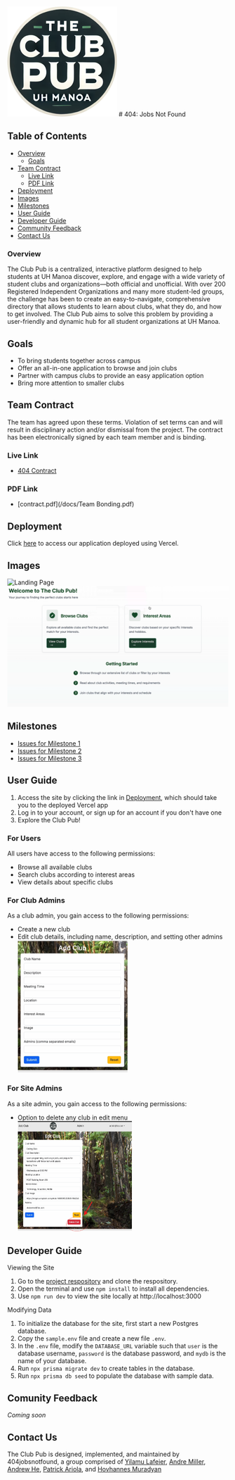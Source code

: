 <img src="docs/clublogo.png" width="250" height="250" alt="Club Pub Logo" title="Club Pub Logo">
# 404: Jobs Not Found

## Table of Contents
* [Overview](#overview)
    * [Goals](#goals)
* [Team Contract](#team-contract)
    * [Live Link](#live-link)
    * [PDF Link](#pdf-link)
* [Deployment](#deployment)
* [Images](#images)
* [Milestones](#milestones)
* [User Guide](#user-guide)
* [Developer Guide](#developer-guide)
* [Community Feedback](#comunity-feedback)
* [Contact Us](#contact-us)

### Overview

The Club Pub is a centralized, interactive platform designed to help students at UH Manoa discover, explore, and engage with a wide variety of student clubs and organizations—both official and unofficial. With over 200 Registered Independent Organizations and many more student-led groups, the challenge has been to create an easy-to-navigate, comprehensive directory that allows students to learn about clubs, what they do, and how to get involved. The Club Pub aims to solve this problem by providing a user-friendly and dynamic hub for all student organizations at UH Manoa.

## Goals

* To bring students together across campus
* Offer an all-in-one application to browse and join clubs
* Partner with campus clubs to provide an easy application option
* Bring more attention to smaller clubs

## Team Contract
The team has agreed upon these terms. Violation of set terms can and will result in disciplinary action and/or dismissal from the project. The contract has been electronically signed by each team member and is binding.

### Live Link
* [404 Contract](https://docs.google.com/document/d/1TxXB5bdOpOYseks1Diq53jgWq90syPOHFUVGKT9IJ6M/edit?usp=sharing)

### PDF Link
* [contract.pdf](/docs/Team Bonding.pdf)

## Deployment
Click [here](https://the-club-pub.vercel.app/) to access our application deployed using Vercel.

## Images
![Landing Page](docs/landingPage.png)
![Welcome Screen](docs/welcome.png)

## Milestones
* [Issues for Milestone 1](https://github.com/orgs/404jobsnotfound/projects/1)
* [Issues for Milestone 2](https://github.com/orgs/404jobsnotfound/projects/2)
* [Issues for Milestone 3](https://github.com/orgs/404jobsnotfound/projects/5)

## User Guide
1. Access the site by clicking the link in [Deployment](#deployment), which should take you to the deployed Vercel app
2. Log in to your account, or sign up for an account if you don't have one
3. Explore the Club Pub!

### For Users
All users have access to the following permissions:
- Browse all available clubs
- Search clubs according to interest areas
- View details about specific clubs

### For Club Admins
As a club admin, you gain access to the following permissions:
- Create a new club
- Edit club details, including name, description, and setting other admins
<br /><img src="docs/addClub.png" width="250" height="300" alt="Add club option" title="Add Club Screen" />

### For Site Admins
As a site admin, you gain access to the following permissions:
- Option to delete any club in edit menu
<br /><img src="docs/deleteClub.png" width="260" height="250" alt="Delete club option" title="Delete Club option when editing club details" />

## Developer Guide
Viewing the Site
1. Go to the [project respository](https://github.com/404jobsnotfound/the-club-pub) and clone the respository. 
2. Open the terminal and use `npm install` to install all dependencies.
3. Use `npm run dev` to view the site locally at http://localhost:3000

Modifying Data
1. To initialize the database for the site, first start a new Postgres database.
2. Copy the `sample.env` file and create a new file `.env`.
3. In the `.env` file, modify the `DATABASE_URL` variable such that `user` is the database username, `password` is the database password, and `mydb` is the name of your database.
4. Run `npx prisma migrate dev` to create tables in the database.
5. Run `npx prisma db seed` to populate the database with sample data.

## Comunity Feedback
*Coming soon*

## Contact Us

The Club Pub is designed, implemented, and maintained by 404jobsnotfound, a group comprised of <a href="https://yilamulafeier.github.io">Yilamu Lafeier</a>, <a href="https://andrelmiller.github.io/">Andre Miller</a>, <a href="https://andrewhe6.github.io">Andrew He</a>, <a href="https://patrickariola.github.io">Patrick Ariola</a>, and <a href="https://hovomuradyan.github.io/portfolio/">Hovhannes Muradyan</a>
